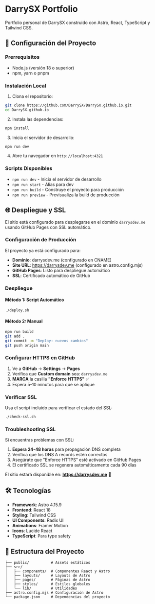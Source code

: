 # DarrySX Portfolio

Portfolio personal de DarrySX construido con Astro, React, TypeScript y Tailwind CSS.

## 🚀 Configuración del Proyecto

### Prerrequisitos
- Node.js (versión 18 o superior)
- npm, yarn o pnpm

### Instalación Local

1. Clona el repositorio:
```bash
git clone https://github.com/DarrySX/DarrySX.github.io.git
cd DarrySX.github.io
```

2. Instala las dependencias:
```bash
npm install
```

3. Inicia el servidor de desarrollo:
```bash
npm run dev
```

4. Abre tu navegador en `http://localhost:4321`

### Scripts Disponibles

- `npm run dev` - Inicia el servidor de desarrollo
- `npm run start` - Alias para dev
- `npm run build` - Construye el proyecto para producción
- `npm run preview` - Previsualiza la build de producción

## 🌐 Despliegue y SSL

El sitio está configurado para desplegarse en el dominio `darrysdev.me` usando GitHub Pages con SSL automático.

### Configuración de Producción

El proyecto ya está configurado para:
- **Dominio**: darrysdev.me (configurado en CNAME)
- **Site URL**: https://darrysdev.me (configurado en astro.config.mjs)
- **GitHub Pages**: Listo para despliegue automático
- **SSL**: Certificado automático de GitHub

### Despliegue

#### Método 1: Script Automático
```bash
./deploy.sh
```

#### Método 2: Manual
```bash
npm run build
git add .
git commit -m "Deploy: nuevos cambios"
git push origin main
```

### Configurar HTTPS en GitHub

1. Ve a **GitHub** → **Settings** → **Pages**
2. Verifica que **Custom domain** sea: `darrysdev.me`
3. **MARCA** la casilla **"Enforce HTTPS"** ✅
4. Espera 5-10 minutos para que se aplique

### Verificar SSL

Usa el script incluido para verificar el estado del SSL:
```bash
./check-ssl.sh
```

### Troubleshooting SSL

Si encuentras problemas con SSL:
1. **Espera 24-48 horas** para propagación DNS completa
2. Verifica que los DNS A records estén correctos
3. Asegúrate que "Enforce HTTPS" esté activado en GitHub Pages
4. El certificado SSL se regenera automáticamente cada 90 días

El sitio estará disponible en: **https://darrysdev.me** 🚀

## 🛠️ Tecnologías

- **Framework**: Astro 4.15.9
- **Frontend**: React 18
- **Styling**: Tailwind CSS
- **UI Components**: Radix UI
- **Animations**: Framer Motion
- **Icons**: Lucide React
- **TypeScript**: Para type safety

## 📁 Estructura del Proyecto

```
├── public/          # Assets estáticos
├── src/
│   ├── components/  # Componentes React y Astro
│   ├── layouts/     # Layouts de Astro
│   ├── pages/       # Páginas de Astro
│   ├── styles/      # Estilos globales
│   └── lib/         # Utilidades
├── astro.config.mjs # Configuración de Astro
└── package.json     # Dependencias del proyecto
```